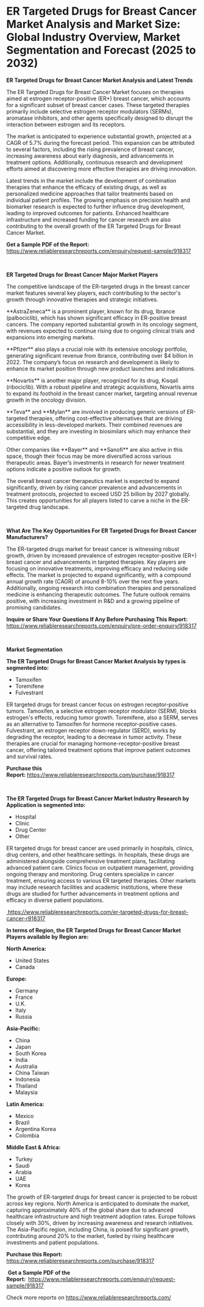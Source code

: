 <p><h1>ER Targeted Drugs for Breast Cancer Market Analysis and Market Size: Global Industry Overview, Market Segmentation and Forecast (2025 to 2032)</h1></p><p><strong>ER Targeted Drugs for Breast Cancer Market Analysis and Latest Trends</strong></p>
<p><p>The ER Targeted Drugs for Breast Cancer Market focuses on therapies aimed at estrogen receptor-positive (ER+) breast cancer, which accounts for a significant subset of breast cancer cases. These targeted therapies primarily include selective estrogen receptor modulators (SERMs), aromatase inhibitors, and other agents specifically designed to disrupt the interaction between estrogen and its receptors.</p><p>The market is anticipated to experience substantial growth, projected at a CAGR of 5.7% during the forecast period. This expansion can be attributed to several factors, including the rising prevalence of breast cancer, increasing awareness about early diagnosis, and advancements in treatment options. Additionally, continuous research and development efforts aimed at discovering more effective therapies are driving innovation.</p><p>Latest trends in the market include the development of combination therapies that enhance the efficacy of existing drugs, as well as personalized medicine approaches that tailor treatments based on individual patient profiles. The growing emphasis on precision health and biomarker research is expected to further influence drug development, leading to improved outcomes for patients. Enhanced healthcare infrastructure and increased funding for cancer research are also contributing to the overall growth of the ER Targeted Drugs for Breast Cancer Market.</p></p>
<p><strong>Get a Sample PDF of the Report:&nbsp;</strong> <a href="https://www.reliableresearchreports.com/enquiry/request-sample/918317?utm_campaign=3078&utm_medium=2&utm_source=Github&utm_content=ia&utm_term=07032025&utm_id=er-targeted-drugs-for-breast-cancer">https://www.reliableresearchreports.com/enquiry/request-sample/918317</a></p>
<p>&nbsp;</p>
<p><strong>ER Targeted Drugs for Breast Cancer Major Market Players</strong></p>
<p><p>The competitive landscape of the ER-targeted drugs in the breast cancer market features several key players, each contributing to the sector's growth through innovative therapies and strategic initiatives.</p><p>**AstraZeneca** is a prominent player, known for its drug, Ibrance (palbociclib), which has shown significant efficacy in ER-positive breast cancers. The company reported substantial growth in its oncology segment, with revenues expected to continue rising due to ongoing clinical trials and expansions into emerging markets.</p><p>**Pfizer** also plays a crucial role with its extensive oncology portfolio, generating significant revenue from Ibrance, contributing over $4 billion in 2022. The company’s focus on research and development is likely to enhance its market position through new product launches and indications.</p><p>**Novartis** is another major player, recognized for its drug, Kisqali (ribociclib). With a robust pipeline and strategic acquisitions, Novartis aims to expand its foothold in the breast cancer market, targeting annual revenue growth in the oncology division.</p><p>**Teva** and **Mylan** are involved in producing generic versions of ER-targeted therapies, offering cost-effective alternatives that are driving accessibility in less-developed markets. Their combined revenues are substantial, and they are investing in biosimilars which may enhance their competitive edge.</p><p>Other companies like **Bayer** and **Sanofi** are also active in this space, though their focus may be more diversified across various therapeutic areas. Bayer’s investments in research for newer treatment options indicate a positive outlook for growth.</p><p>The overall breast cancer therapeutics market is expected to expand significantly, driven by rising cancer prevalence and advancements in treatment protocols, projected to exceed USD 25 billion by 2027 globally. This creates opportunities for all players listed to carve a niche in the ER-targeted drug landscape.</p></p>
<p>&nbsp;</p>
<p><strong>What Are The Key Opportunities For ER Targeted Drugs for Breast Cancer Manufacturers?</strong></p>
<p><p>The ER-targeted drugs market for breast cancer is witnessing robust growth, driven by increased prevalence of estrogen receptor-positive (ER+) breast cancer and advancements in targeted therapies. Key players are focusing on innovative treatments, improving efficacy and reducing side effects. The market is projected to expand significantly, with a compound annual growth rate (CAGR) of around 8-10% over the next five years. Additionally, ongoing research into combination therapies and personalized medicine is enhancing therapeutic outcomes. The future outlook remains positive, with increasing investment in R&D and a growing pipeline of promising candidates.</p></p>
<p><strong>Inquire or Share Your Questions If Any Before Purchasing This Report:</strong> <a href="https://www.reliableresearchreports.com/enquiry/pre-order-enquiry/918317?utm_campaign=3078&utm_medium=2&utm_source=Github&utm_content=ia&utm_term=07032025&utm_id=er-targeted-drugs-for-breast-cancer">https://www.reliableresearchreports.com/enquiry/pre-order-enquiry/918317</a></p>
<p>&nbsp;</p>
<p><strong>Market Segmentation</strong></p>
<p><strong>The ER Targeted Drugs for Breast Cancer Market Analysis by types is segmented into:</strong></p>
<p><ul><li>Tamoxifen</li><li>Toremifene</li><li>Fulvestrant</li></ul></p>
<p><p>ER targeted drugs for breast cancer focus on estrogen receptor-positive tumors. Tamoxifen, a selective estrogen receptor modulator (SERM), blocks estrogen's effects, reducing tumor growth. Toremifene, also a SERM, serves as an alternative to Tamoxifen for hormone receptor-positive cases. Fulvestrant, an estrogen receptor down-regulator (SERD), works by degrading the receptor, leading to a decrease in tumor activity. These therapies are crucial for managing hormone-receptor-positive breast cancer, offering tailored treatment options that improve patient outcomes and survival rates.</p></p>
<p><strong>Purchase this Report:&nbsp;</strong><a href="https://www.reliableresearchreports.com/purchase/918317?utm_campaign=3078&utm_medium=2&utm_source=Github&utm_content=ia&utm_term=07032025&utm_id=er-targeted-drugs-for-breast-cancer">https://www.reliableresearchreports.com/purchase/918317</a></p>
<p>&nbsp;</p>
<p><strong>The ER Targeted Drugs for Breast Cancer Market Industry Research by Application is segmented into:</strong></p>
<p><ul><li>Hospital</li><li>Clinic</li><li>Drug Center</li><li>Other</li></ul></p>
<p><p>ER targeted drugs for breast cancer are used primarily in hospitals, clinics, drug centers, and other healthcare settings. In hospitals, these drugs are administered alongside comprehensive treatment plans, facilitating advanced patient care. Clinics focus on outpatient management, providing ongoing therapy and monitoring. Drug centers specialize in cancer treatment, ensuring access to various ER targeted therapies. Other markets may include research facilities and academic institutions, where these drugs are studied for further advancements in treatment options and efficacy in diverse patient populations.</p></p>
<p><a href="https://www.reliableresearchreports.com/er-targeted-drugs-for-breast-cancer-r918317?utm_campaign=3078&utm_medium=2&utm_source=Github&utm_content=ia&utm_term=07032025&utm_id=er-targeted-drugs-for-breast-cancer">&nbsp;https://www.reliableresearchreports.com/er-targeted-drugs-for-breast-cancer-r918317</a></p>
<p><strong>In terms of Region, the ER Targeted Drugs for Breast Cancer Market Players available by Region are:</strong></p>
<p>
    <p> <strong> North America: </strong>
        <ul>
            <li>United States</li>
            <li>Canada</li>
        </ul>
        </p> 
    <p> <strong> Europe: </strong>
        <ul>
            <li>Germany</li>
            <li>France</li>
            <li>U.K.</li>
            <li>Italy</li>
            <li>Russia</li>
        </ul>
        </p> 
    <p> <strong> Asia-Pacific: </strong>
        <ul>
            <li>China</li>
            <li>Japan</li>
            <li>South Korea</li>
            <li>India</li>
            <li>Australia</li>
            <li>China Taiwan</li>
            <li>Indonesia</li>
            <li>Thailand</li>
            <li>Malaysia</li>
        </ul>
        </p> 
    <p> <strong> Latin America: </strong>
        <ul>
            <li>Mexico</li>
            <li>Brazil</li>
            <li>Argentina Korea</li>
            <li>Colombia</li>
        </ul>
        </p> 
    <p> <strong> Middle East & Africa: </strong>
        <ul>
            <li>Turkey</li>
            <li>Saudi</li>
            <li>Arabia</li>
            <li>UAE</li>
            <li>Korea</li>
        </ul>
    </p>
    </p>
<p><p>The growth of ER-targeted drugs for breast cancer is projected to be robust across key regions. North America is anticipated to dominate the market, capturing approximately 40% of the global share due to advanced healthcare infrastructure and high treatment adoption rates. Europe follows closely with 30%, driven by increasing awareness and research initiatives. The Asia-Pacific region, including China, is poised for significant growth, contributing around 20% to the market, fueled by rising healthcare investments and patient populations.</p></p>
<p><strong>Purchase this Report: </strong><a href="https://www.reliableresearchreports.com/purchase/918317?utm_campaign=3078&utm_medium=2&utm_source=Github&utm_content=ia&utm_term=07032025&utm_id=er-targeted-drugs-for-breast-cancer">https://www.reliableresearchreports.com/purchase/918317</a></p>
<p>&nbsp;<strong>Get a Sample PDF of the Report:&nbsp;&nbsp;</strong><a href="https://www.reliableresearchreports.com/enquiry/request-sample/918317?utm_campaign=3078&utm_medium=2&utm_source=Github&utm_content=ia&utm_term=07032025&utm_id=er-targeted-drugs-for-breast-cancer">https://www.reliableresearchreports.com/enquiry/request-sample/918317</a></p>
<p><strong></strong></p>
<p>Check more reports on <a href="https://www.reliableresearchreports.com/?utm_campaign=3078&utm_medium=2&utm_source=Github&utm_content=ia&utm_term=07032025&utm_id=er-targeted-drugs-for-breast-cancer">https://www.reliableresearchreports.com/</a></p>